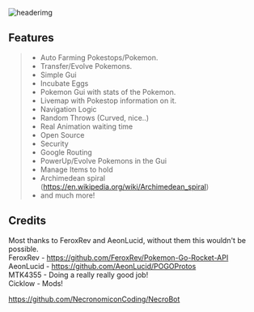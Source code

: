 ![headerimg](http://i.imgur.com/tyoivkz.png)

Features
-------------
> - Auto Farming Pokestops/Pokemon.
> - Transfer/Evolve Pokemons.
> - Simple Gui
> - Incubate Eggs
> - Pokemon Gui with stats of the Pokemon.
> - Livemap with Pokestop information on it.
> - Navigation Logic
> - Random Throws (Curved, nice..)
> - Real Animation waiting time
> - Open Source
> - Security
> - Google Routing
> - PowerUp/Evolve Pokemons in the Gui
> - Manage Items to hold
> - Archimedean spiral (https://en.wikipedia.org/wiki/Archimedean_spiral)
> - and much more!

Credits
-------------------
Most thanks to FeroxRev and AeonLucid, without them this wouldn't be possible.<br>
FeroxRev - https://github.com/FeroxRev/Pokemon-Go-Rocket-API<br>
AeonLucid - https://github.com/AeonLucid/POGOProtos<br>
MTK4355 - Doing a really really good job!<br>
Cicklow - Mods!

https://github.com/NecronomiconCoding/NecroBot<br>
